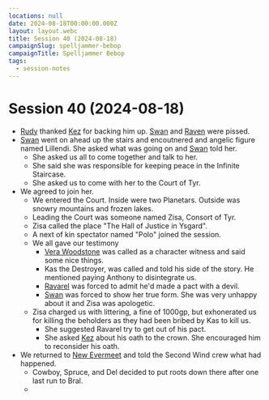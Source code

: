 ```yaml
---
locations: null
date: 2024-08-18T00:00:00.000Z
layout: layout.webc
title: Session 40 (2024-08-18)
campaignSlug: spelljammer-bebop
campaignTitle: Spelljammer Bebop
tags:
  - session-notes
---
```

# Session 40 (2024-08-18)

- [Rudy](pcs/refuge-unit-d3.md) thanked [Kez](pcs/kez-bardaux.md) for backing him up. [Swan](pcs/swan.md) and [Raven](pcs/raven.md) were pissed.
- [Swan](pcs/swan.md) went on ahead up the stairs and encoutnered and angelic figure named Lillendi. She asked what was going on and [Swan](pcs/swan.md) told her.
	- She asked us all to come together and talk to her.
	- She said she was responsible for keeping peace in the Infinite Staircase.
	- She asked us to come with her to the Court of Tyr.
- We agreed to join her.
	- We entered the Court. Inside were two Planetars. Outside was snowry mountains and frozen lakes.
	- Leading the Court was someone named Zisa, Consort of Tyr.
	- Zisa called the place "The Hall of Justice in Ysgard".
	- A next of kin spectator named "Polo" joined the session.
	- We all gave our testimony
		- [Vera Woodstone](npcs/vera-woodstone.md) was called as a character witness and said some nice things.
		- Kas the Destroyer, was called and told his side of the story. He mentioned paying Anthony to disintegrate us.
		- [Ravarel](pcs/ravarel-deshent.md) was forced to admit he'd made a pact with a devil.
		- [Swan](pcs/swan.md) was forced to show her true form. She was very unhappy about it and Zisa was apologetic.
	- Zisa charged us with littering, a fine of 1000gp, but exhonerated us for killing the beholders as they had been bribed by Kas to kill us.
		- She suggested Ravarel try to get out of his pact.
		- She asked [Kez](pcs/kez-bardaux.md) about his oath to the crown. She encouraged him to reconsider his oath.
- We returned to [New Evermeet](locations/new-evermeet.md) and told the Second Wind crew what had happened.
	- Cowboy, Spruce, and Del decided to put roots down there after one last run to Bral.
	- 

